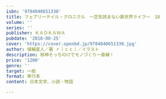 ```yaml
---
isbn: '9784040651330'
title: フェアリーテイル・クロニクル　～空気読まない異世界ライフ～　18
volume: ''
series: ''
publisher: ＫＡＤＫＡＷＡ
pubdate: '2018-08-25'
cover: 'https://cover.openbd.jp/9784040651330.jpg'
author: 埴輪星人／著 ｒｉｃｃｉ／イラスト
description: 邪神そっちのけでモノづくり一直線！
price: '1200'
genre: ''
target: 一般
format: 単行本
content: 日本文学、小説・物語

---
```

